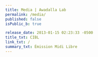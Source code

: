 ```yaml
---
title: Media | Awadalla Lab
permalink: /media/
published: false
isPublic_b: true

release_date: 2013-01-15 02:23:33 -0500
title_txt: CIBL
link_txt: /
summary_txt: Émission Midi Libre
---
```

